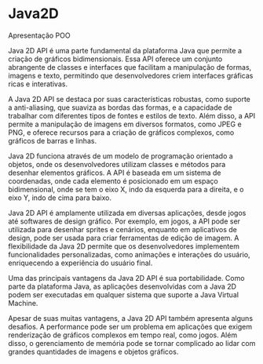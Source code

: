 # Java2D
Apresentação POO

Java 2D API é uma parte fundamental da plataforma Java que permite a criação​ de gráficos bidimensionais. Essa API oferece um conjunto abrangente de classes e​ interfaces que facilitam a manipulação de formas, imagens e texto, permitindo ​que desenvolvedores criem interfaces gráficas ricas e interativas.

A Java 2D API se destaca por suas características robustas, como suporte a anti-aliasing, que suaviza as bordas das formas, e a capacidade de trabalhar com diferentes tipos de fontes e estilos de texto. Além disso, a API permite a manipulação de imagens em diversos formatos, como JPEG e PNG, e oferece recursos para a criação de gráficos complexos, como gráficos de barras e linhas.

Java 2D funciona através de um modelo de programação orientado a objetos, onde os desenvolvedores utilizam classes e métodos para desenhar elementos gráficos. A API é baseada em um sistema de coordenadas, onde cada elemento é posicionado em um espaço bidimensional, onde se tem o eixo X, indo da esquerda para a direita, e o eixo Y, indo de cima para baixo​.

Java 2D API é amplamente utilizada em diversas aplicações, desde jogos até softwares de design gráfico. Por exemplo, em jogos, a API pode ser utilizada para desenhar sprites e cenários, enquanto em aplicativos de design, pode ser usada para criar ferramentas de edição de imagem. A flexibilidade da Java 2D permite que os desenvolvedores implementem funcionalidades personalizadas, como animações e interações do usuário, enriquecendo a experiência do usuário final.​

Uma das principais vantagens da Java 2D API é sua portabilidade. Como parte da plataforma Java, as aplicações desenvolvidas com a Java 2D podem ser executadas em qualquer sistema que suporte a Java Virtual Machine.

Apesar de suas muitas vantagens, a Java 2D API também apresenta alguns desafios. A performance pode ser um problema em aplicações que exigem renderização de gráficos complexos em tempo real, como jogos. Além disso, o gerenciamento de memória pode se tornar complicado ao lidar com grandes quantidades de imagens e objetos gráficos. 
